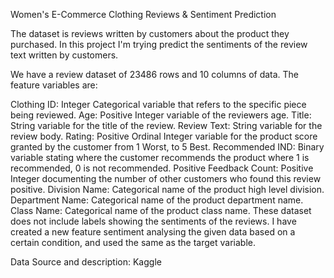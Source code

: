 Women's E-Commerce Clothing Reviews & Sentiment Prediction

The dataset is reviews written by customers about the product they purchased. In this project I'm trying predict the sentiments of the review text written by customers.

We have a review dataset of 23486 rows and 10 columns of data. The feature variables are:

Clothing ID: Integer Categorical variable that refers to the specific piece being reviewed.
Age: Positive Integer variable of the reviewers age.
Title: String variable for the title of the review.
Review Text: String variable for the review body.
Rating: Positive Ordinal Integer variable for the product score granted by the customer from 1 Worst, to 5 Best.
Recommended IND: Binary variable stating where the customer recommends the product where 1 is recommended, 0 is not recommended.
Positive Feedback Count: Positive Integer documenting the number of other customers who found this review positive.
Division Name: Categorical name of the product high level division.
Department Name: Categorical name of the product department name.
Class Name: Categorical name of the product class name.
These dataset does not include labels showing the sentiments of the reviews. I have created a new feature sentiment analysing the given data based on a certain condition, and used the same as the target variable.

Data Source and description: Kaggle
